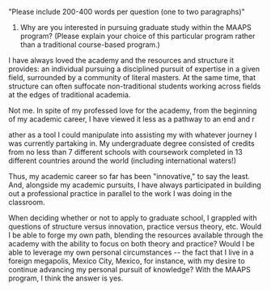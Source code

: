"Please include 200-400 words per question (one to two paragraphs)"

1. Why are you interested in pursuing graduate study within the MAAPS program? (Please explain your choice of this particular program rather than a traditional course-based program.)

I have always loved the academy and the resources and structure it provides: an individual pursuing a disciplined pursuit of expertise in a given field, surrounded by a community of literal masters. At the same time, that structure can often suffocate non-traditional students working across fields at the edges of traditional academia.

Not me. In spite of my professed love for the academy, from the beginning of my academic career, I have viewed it less as a pathway to an end and r

ather as a tool I could manipulate into assisting my with whatever journey I was currently partaking in. My undergraduate degree consisted of credits from no less than 7 different schools with coursework completed in 13 different countries around the world (including international waters!)

Thus, my academic career so far has been "innovative," to say the least. And, alongside my academic pursuits, I have always participated in building out a professional practice in parallel to the work I was doing in the classroom.

When deciding whether or not to apply to graduate school, I grappled with questions of structure versus innovation, practice versus theory, etc. Would I be able to forge my own path, blending the resources available through the academy with the ability to focus on both theory and practice? Would I be able to leverage my own personal circumstances -- the fact that I live in a foreign megapolis, Mexico City, Mexico, for instance, with my desire to continue advancing my personal pursuit of knowledge? With the MAAPS program, I think the answer is yes.